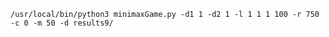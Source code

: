 ```/usr/local/bin/python3 minimaxGame.py -d1 1 -d2 1 -l 1 1 1 100 -r 750 -c 0 -m 50 -d results9/```
